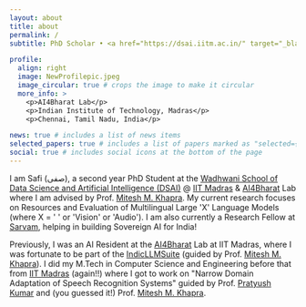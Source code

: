 ```yaml
---
layout: about
title: about
permalink: /
subtitle: PhD Scholar • <a href="https://dsai.iitm.ac.in/" target="_blank">DSAI</a> • <a href="https://ai4bharat.iitm.ac.in/" target="_blank">AI4Bharat</a> • <a href="https://www.iitm.ac.in/" target="_blank">IIT Madras</a>, Research Fellow @ <a href="https://www.sarvam.ai/" target="_blank">Sarvam</a>

profile:
  align: right
  image: NewProfilepic.jpeg
  image_circular: true # crops the image to make it circular
  more_info: >
    <p>AI4Bharat Lab</p>
    <p>Indian Institute of Technology, Madras</p>
    <p>Chennai, Tamil Nadu, India</p>

news: true # includes a list of news items
selected_papers: true # includes a list of papers marked as "selected={true}"
social: true # includes social icons at the bottom of the page
---
```


<!-- محمد صفی ارحمن خان صوفیانی -->

I am Safi (صفی), a second year PhD Student at the [Wadhwani School of Data Science and Artificial Intelligence (DSAI)](https://dsai.iitm.ac.in/) @ [IIT Madras](https://www.iitm.ac.in/) & [AI4Bharat](https://ai4bharat.iitm.ac.in/) Lab where I am advised by Prof. [Mitesh M. Khapra](http://www.cse.iitm.ac.in/~miteshk/). My current research focuses on Resources and Evaluation of Multilingual Large 'X' Language Models (where X = '  ' or 'Vision' or 'Audio'). I am also currently a Research Fellow at [Sarvam](https://www.sarvam.ai/), helping in building Sovereign AI for India!

Previously, I was an AI Resident at the [AI4Bharat](https://ai4bharat.iitm.ac.in/) Lab at IIT Madras, where I was fortunate to be part of the [IndicLLMSuite](https://github.com/AI4Bharat/IndicLLMSuite) (guided by Prof. [Mitesh M. Khapra](http://www.cse.iitm.ac.in/~miteshk/)). I did my M.Tech in Computer Science and Engineering before that from [IIT Madras](https://www.iitm.ac.in/) (again!!) where I got to work on "Narrow Domain Adaptation of Speech Recognition Systems" guided by Prof. [Pratyush Kumar](https://in.linkedin.com/in/pratyush-kumar-8844a8a3) and (you guessed it!) Prof. [Mitesh M. Khapra](http://www.cse.iitm.ac.in/~miteshk/). 
